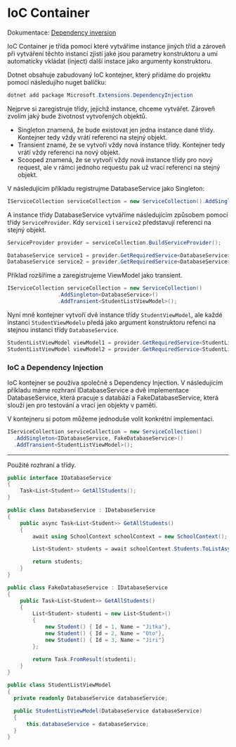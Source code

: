 # IoC Container

Dokumentace: [Dependency inversion](https://learn.microsoft.com/en-us/dotnet/architecture/modern-web-apps-azure/architectural-principles#dependency-inversion)

IoC Container je třída pomocí které vytváříme instance jiných tříd a zároveň při vytváření těchto instancí zjistí jaké jsou parametry konstruktoru a umí automaticky vkládat (inject) další instace jako argumenty konstruktoru.

Dotnet obsahuje zabudovaný IoC kontejner, který přidáme do projektu pomocí následujího nuget balíčku:

```powershell
dotnet add package Microsoft.Extensions.DependencyInjection
```

Nejprve si zaregistruje třídy, jejichž instance, chceme vytvářet. Zároveň zvolím jaký bude životnost vytvořených objektů. 

- Singleton znamená, že bude existovat jen jedna instance dané třídy. Kontejner tedy vždy vrátí referenci na stejný objekt.
- Transient znamé, že se vytvoří vždy nová instance třídy. Kontejner tedy vrátí vždy referenci na nový objekt.
- Scooped znamená, že se vytvoří vždy nová instance třídy pro nový request, ale v rámci jednoho requestu pak už vrací referenci na stejný objekt.


V následujícím příkladu registrujme DatabaseService jako Singleton:

```csharp
IServiceCollection serviceCollection = new ServiceCollection().AddSingleton<DatabaseService>();
```

A instance třídy DatabaseService vytváříme následujícím způsobem pomocí třídy ```ServiceProvider```. Kdy ```service1``` i ```service2``` představují referenci na stejný objekt.

```csharp
ServiceProvider provider = serviceCollection.BuildServiceProvider();

DatabaseService service1 = provider.GetRequiredService<DatabaseService>();
DatabaseService service2 = provider.GetRequiredService<DatabaseService>();
```

Příklad rozšíříme a zaregistrujeme ViewModel jako transient. 

```csharp
IServiceCollection serviceCollection = new ServiceCollection()
                .AddSingleton<DatabaseService>()
                .AddTransient<StudentListViewModel>();
```

Nyní mně kontejner vytvoří dvě instance třídy ```StudentViewModel```, ale každé instanci ```StudentViewModelu``` předá jako argument konstruktoru refenci na stejnou instanci třídy ```DatabaseService```.

```csharp
StudentListViewModel viewModel1 = provider.GetRequiredService<StudentListViewModel>();
StudentListViewModel viewModel2 = provider.GetRequiredService<StudentListViewModel>();
```

### IoC a Dependency Injection

IoC kontejner se používa společně s Dependency Injection. V následujícím příkladu máme rozhraní IDatabaseService a dvě implementace DatabaseService, která pracuje s databází a FakeDatabaseService, která slouží jen pro testování a vrací jen objekty v paměti.

V kontejneru si potom můžeme jednoduše volit konkrétní implementaci.

```csharp
IServiceCollection serviceCollection = new ServiceCollection()
  .AddSingleton<IDatabaseService, FakeDatabaseService>()
  .AddTransient<StudentListViewModel>();
```

---
Použité rozhraní a třídy.

```csharp
public interface IDatabaseService
{
    Task<List<Student>> GetAllStudents();
}
```

```csharp
public class DatabaseService : IDatabaseService
{
    public async Task<List<Student>> GetAllStudents()
    {
        await using SchoolContext schoolContext = new SchoolContext();

        List<Student> students = await schoolContext.Students.ToListAsync();

        return students;
    }
}
```

```csharp
public class FakeDatabaseService : IDatabaseService
{
    public Task<List<Student>> GetAllStudents()
    {
        List<Student> studenti = new List<Student>()
        {
            new Student() { Id = 1, Name = "Jitka"},
            new Student() { Id = 2, Name = "Oto"},
            new Student() { Id = 3, Name = "Jiri"}
        };

        return Task.FromResult(studenti);
    }
}
```
  
```csharp
public class StudentListViewModel
{
  private readonly DatabaseService databaseService;

  public StudentListViewModel(DatabaseService databaseService)
  {
      this.databaseService = databaseService;
  }
}
```
